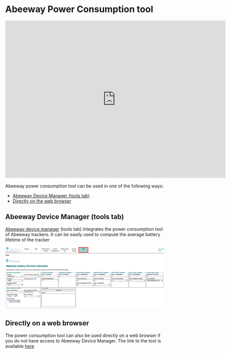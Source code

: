# Abeeway Power Consumption tool

<iframe width="700" height="500" src="https://www.youtube.com/embed/6o_AWqu_8hw?list=PLrtUhsI_mcGR_RQHVd0vohNFut4GpcId9" title="YouTube video player" frameborder="0" allow="accelerometer; autoplay; clipboard-write; encrypted-media; gyroscope; picture-in-picture" allowfullscreen></iframe>

Abeeway power consumption tool can be used in one of the following ways:
* [Abeeway Device Manager (tools tab)](#abeeway-device-manager-tools-tab)
* [Directly on the web browser](#directly-on-a-web-browser)

## Abeeway Device Manager (tools tab)

<html>
<p>
<a href="" >Abeeway device manager</a> (tools tab) integrates the power consumption tool of Abeeway trackers. It can be easily used to compute the average battery lifetime of the tracker
</p>
</html>


![img](images/ADAPowerConsumption.png)

## Directly on a web browser

The power consumption tool can also be used directly on a web browser if you do not have access to Abeeway Device Manager. The link to the tool is available [here](../../documentation-library/abeeway-trackers-documentation.md#reference-guides-and-tools)


